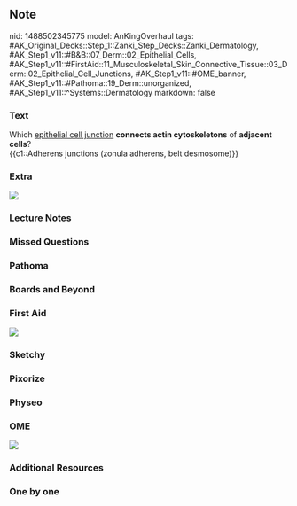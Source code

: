 ## Note
nid: 1488502345775
model: AnKingOverhaul
tags: #AK_Original_Decks::Step_1::Zanki_Step_Decks::Zanki_Dermatology, #AK_Step1_v11::#B&B::07_Derm::02_Epithelial_Cells, #AK_Step1_v11::#FirstAid::11_Musculoskeletal_Skin_Connective_Tissue::03_Derm::02_Epithelial_Cell_Junctions, #AK_Step1_v11::#OME_banner, #AK_Step1_v11::#Pathoma::19_Derm::unorganized, #AK_Step1_v11::^Systems::Dermatology
markdown: false

### Text
<div>
  Which <u>epithelial cell junction</u> <b>connects actin
  cytoskeletons</b> of <b>adjacent cells</b>?
</div>
<div>
  {{c1::Adherens junctions (zonula adherens, belt desmosome)}}
</div>

### Extra
<img src="Cell%20junctions_1606536512076.png">

### Lecture Notes


### Missed Questions


### Pathoma


### Boards and Beyond


### First Aid
<img src="tmp6EHVxr.png">

### Sketchy


### Pixorize


### Physeo


### OME
<div class="ome-widget">
  <a href="https://onlinemeded.org?ref=anki"><img src=
  "_OME_AnkiFlashcards_General_7.png"></a>
</div>

### Additional Resources


### One by one

